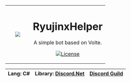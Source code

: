 <table>
    <tr>
        <td align="center" width="25%">
            <img src="https://raw.githubusercontent.com/Ryubing/Assets/refs/heads/main/RyujinxApp_Rounded.png"/>
        </td>
        <td align="center" width="75%">
            
# RyujinxHelper

A simple bot based on Volte.

[![License](https://img.shields.io/github/license/Ryubing/RyujinxHelper.svg?color=7000FB&style=for-the-badge)](https://github.com/Ryubing/RyujinxHelper/blob/v4/LICENSE)
        </td>
    </tr>
</table>

|**Lang:** C# | **Library:** [Discord.Net](https://github.com/discord-net/Discord.Net) | [Discord Guild](https://discord.gg/ryujinx) |
|-------------|------------------------------------------------------------------------|---------------------------------------------|
